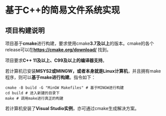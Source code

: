 # 基于C++的简易文件系统实现

## 项目构建说明

项目基于**cmake**进行构建，要求使用cmake**3.7及以上**的版本。cmake的各个release可以在**https://cmake.org/download/** 找到。

项目要求**C++ 11及以上、C99及以上的编译器支持**。

若计算机已安装**MSYS2或MINGW，或者本身就是Linux计算机**，并且拥有make程序，则可以**基于make进行构建**。指令如下：

```shell 基于make的构建指令
cmake -B build -G "MinGW Makefiles" # 基于MINGW进行构建
cd build # 进入新建的目录下
make # 调用make进行真正的构建
```

若计算机安装了**Visual Studio实例**，亦可通过cmake生成解决方案。
